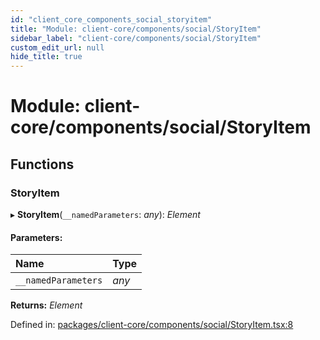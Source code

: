 ```yaml
---
id: "client_core_components_social_storyitem"
title: "Module: client-core/components/social/StoryItem"
sidebar_label: "client-core/components/social/StoryItem"
custom_edit_url: null
hide_title: true
---
```


# Module: client-core/components/social/StoryItem

## Functions

### StoryItem

▸ **StoryItem**(`__namedParameters`: *any*): *Element*

#### Parameters:

Name | Type |
:------ | :------ |
`__namedParameters` | *any* |

**Returns:** *Element*

Defined in: [packages/client-core/components/social/StoryItem.tsx:8](https://github.com/xr3ngine/xr3ngine/blob/5a0f83ed8/packages/client-core/components/social/StoryItem.tsx#L8)
